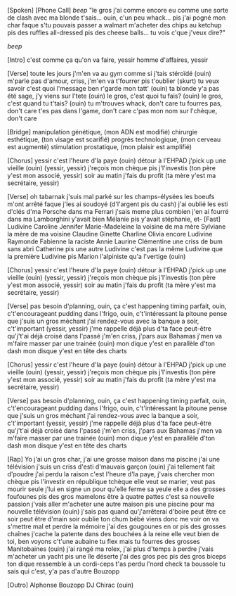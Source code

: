 [Spoken] [Phone Call]
*beep*
"le gros j'ai comme encore eu comme une sorte de clash avec ma blonde t'sais...
ouin, c'un peu whack...
pis j'ai pogné mon char faque s'tu pouvais passer a walmart m'acheter des chips au ketchup pis des ruffles all-dressed pis des cheese balls... tu vois c'que j'veux dire?"

*beep*

[Intro]
c'est comme ça qu'on va faire, yessir
homme d'affaires, yessir

[Verse]
toute les jours j'm'en va au gym comme si j'tais stéroïdé (ouin)
m'parle pas d'amour, criss, j'm'en va t'fourrer pis t'oublier (skurt)
tu veux savoir c'est quoi l'message ben r'garde mon tatt' (ouin)
ta blonde y'a pas été sage, j'y viens sur l'tete (ouin)
le gros, c'est quoi tu fais? (ouin)
le gros, c'est quand tu t'tais? (ouin)
tu m'trouves whack, don't care
tu fourres pas, don't care
t'es pas dans l'game, don't care
c'pas mon nom sur l'chèque, don't care

[Bridge]
manipulation génétique, (mon ADN est modifié)
chirurgie esthétique, (ton visage est scarifié)
progrès technologique, (mon cerveau est augmenté)
stimulation prostatique, (mon plaisir est amplifié)

[Chorus]
yessir c'est l'heure d'la paye (ouin)
détour à l'EHPAD j'pick up une vieille (ouin)
(yessir, yessir)
j'reçois mon chèque pis j'l'investis
(ton père y'est mon associé, yessir)
soir au matin j'fais du profit
(ta mère y'est ma secrétaire, yessir)

[Verse]
oh tabarnak
j'suis mal parké sur les champs-élysées
les boeufs m'ont arrêté faque j'les ai soudoyé (d'l'argent pis du cash)
j'ai oublié les esti d'clés d'ma Porsche dans ma Ferrari
j'sais meme plus combien j'en ai fourré dans ma Lamborghini
y'avait bien Mélanie
pis y'avait stéphanie, et-
[Fast]
Ludivine Caroline Jennifer Marie-Madeleine la voisine de ma mère Sylviane la mère de ma voisine Claudine Ginette Charline Olivia encore Ludivine Raymonde Fabienne la raciste Annie Laurine Clémentine une criss de bum sans abri Catherine pis une autre Ludivine c'est pas la même Ludivine que la première Ludivine pis Marion l'alpiniste qu'a l'vertige (ouin)

[Chorus]
yessir c'est l'heure d'la paye (ouin)
détour à l'EHPAD j'pick up une vieille (ouin)
(yessir, yessir)
j'reçois mon chèque pis j'l'investis
(ton père y'est mon associé, yessir)
soir au matin j'fais du profit
(ta mère y'est ma secrétaire, yessir)

[Verse]
pas besoin d'planning,
ouin, ça c'est happening
timing parfait, ouin, c't'encourageant
pudding dans l'frigo, ouin, c't'intéressant
la pitoune pense que j'suis un gros méchant
j'ai rendez-vous avec la banque a soir, c't'important
(yessir, yessir)
j'me rappelle déjà plus d'ta face
peut-être qu'j't'ai déjà croisé dans l'passé
j'm'en criss, j'pars aux Bahamas
j'men va m'faire masser par une trainée (ouin)
mon dique y'est en parallèle d'ton dash
mon disque y'est en tête des charts

[Chorus]
yessir c'est l'heure d'la paye (ouin)
détour à l'EHPAD j'pick up une vieille (ouin)
(yessir, yessir)
j'reçois mon chèque pis j'l'investis
(ton père y'est mon associé, yessir)
soir au matin j'fais du profit
(ta mère y'est ma secrétaire, yessir)

[Verse]
pas besoin d'planning,
ouin, ça c'est happening
timing parfait, ouin, c't'encourageant
pudding dans l'frigo, ouin, c't'intéressant
la pitoune pense que j'suis un gros méchant
j'ai rendez-vous avec la banque a soir, c't'important
(yessir, yessir)
j'me rappelle déjà plus d'ta face
peut-être qu'j't'ai déjà croisé dans l'passé
j'm'en criss, j'pars aux Bahamas
j'men va m'faire masser par une trainée (ouin)
mon dique y'est en parallèle d'ton dash
mon disque y'est en tête des charts

[Rap]
Yo
j'ai un gros char, j'ai une grosse maison
dans ma piscine j'ai une télévision
j'suis un criss d'esti d'mauvais garçon (ouin)
j'ai tellement fait d'poudre j'ai perdu la raison
c'est l'heure d'la paye, j'vais chercher mon chèque
pis l'investir en république tchèque
elle veut se marier, veut pas mourir seule
j'lui en signe un pour qu'elle ferme sa yeule
elle a des grosses foufounes pis des gros mamelons
être à quatre pattes c'est sa nouvelle passion
j'vais aller m'acheter une autre maison
pis une piscine pour ma nouvelle télévision
(ouin)
j'sais pas quand qu'j'arrêterai d'boire
peut être ce soir peut être d'main soir
oublie ton chum bébé viens donc me voir
on va s'mettre mal et perdre la mémoire
j'ai des gougounes en or pis des grosses chaînes
j'cache la patente dans des bouchées à la reine
elle veut bien de toi, ben voyons c't'une aubaine
tu flex mais tu fourres des grosses Manitobaines
(ouin)
j'ai rangé ma rolex, j'ai plus d'temps à perdre
j'vais m'acheter un yacht pis une île déserte
j'ai des gros pec pis des gros biceps
ton dique ressemble à un cordi-ceps
t'as perdu l'nord check ta boussole
tu sais qui c'est, y'a pas d'autre Bouzopp

[Outro]
Alphonse
Bouzopp
DJ Chirac
(ouin)
